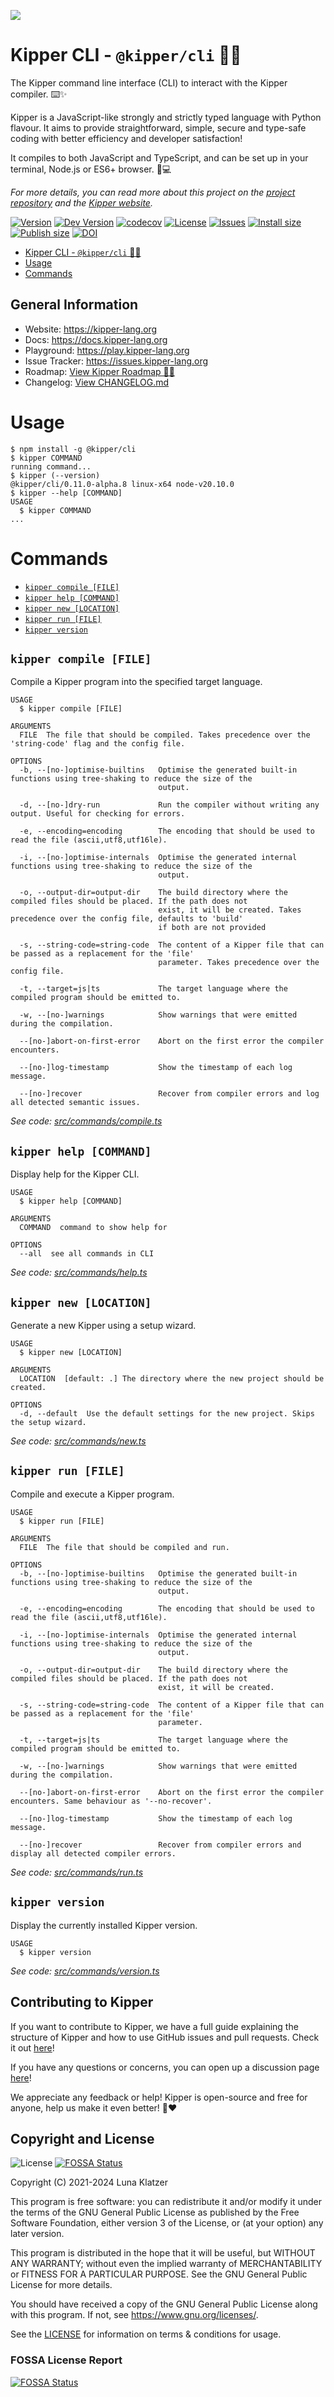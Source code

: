 ![](https://github.com/Kipper-Lang/Kipper/raw/main/img/Kipper-Logo-with-head.png)

# Kipper CLI - `@kipper/cli` 🦊✨

The Kipper command line interface (CLI) to interact with the Kipper compiler. ⌨️✨

Kipper is a JavaScript-like strongly and strictly typed language with Python flavour. It aims to provide
straightforward, simple, secure and type-safe coding with better efficiency and developer satisfaction!

It compiles to both JavaScript and TypeScript, and can be set up in your terminal, Node.js or ES6+ browser. 🦊💻

_For more details, you can read more about this project on the [project repository](https://github.com/Kipper-Lang/Kipper)
and the [Kipper website](https://kipper-lang.org)._

[![Version](https://img.shields.io/npm/v/@kipper/cli?label=release&color=%23cd2620&logo=npm)](https://npmjs.org/package/@kipper/cli)
[![Dev Version](https://img.shields.io/github/v/tag/Kipper-Lang/Kipper?include_prereleases&label=dev&logo=github&sort=semver)](https://github.com/Kipper-Lang/Kipper/tags)
[![codecov](https://codecov.io/gh/Kipper-Lang/Kipper/branch/main/graph/badge.svg?token=S4RQT7X3YP)](https://codecov.io/gh/Kipper-Lang/Kipper)
[![License](https://img.shields.io/github/license/Kipper-Lang/Kipper?color=cyan)](https://github.com/Kipper-Lang/Kipper/blob/main/LICENSE)
[![Issues](https://img.shields.io/github/issues/Kipper-Lang/Kipper)](https://github.com/Kipper-Lang/Kipper/issues)
[![Install size](https://packagephobia.com/badge?p=@kipper/cli)](https://packagephobia.com/result?p=@kipper/cli)
[![Publish size](https://badgen.net/packagephobia/publish/@kipper/cli)](https://packagephobia.com/result?p=@kipper/cli)
[![DOI](https://zenodo.org/badge/411260595.svg)](https://zenodo.org/badge/latestdoi/411260595)

<!-- toc -->

- [Kipper CLI - `@kipper/cli` 🦊✨](#kipper-cli---kippercli-)
- [Usage](#usage)
- [Commands](#commands)
<!-- tocstop -->

## General Information

- Website: https://kipper-lang.org
- Docs: https://docs.kipper-lang.org
- Playground: https://play.kipper-lang.org
- Issue Tracker: https://issues.kipper-lang.org
- Roadmap: [View Kipper Roadmap 🦊🚧](https://github.com/Kipper-Lang/Kipper/discussions/139)
- Changelog: [View CHANGELOG.md](https://github.com/Kipper-Lang/Kipper/blob/main/CHANGELOG.md)

# Usage

<!-- usage -->

```sh-session
$ npm install -g @kipper/cli
$ kipper COMMAND
running command...
$ kipper (--version)
@kipper/cli/0.11.0-alpha.8 linux-x64 node-v20.10.0
$ kipper --help [COMMAND]
USAGE
  $ kipper COMMAND
...
```

<!-- usagestop -->

# Commands

<!-- commands -->

- [`kipper compile [FILE]`](#kipper-compile-file)
- [`kipper help [COMMAND]`](#kipper-help-command)
- [`kipper new [LOCATION]`](#kipper-new-location)
- [`kipper run [FILE]`](#kipper-run-file)
- [`kipper version`](#kipper-version)

## `kipper compile [FILE]`

Compile a Kipper program into the specified target language.

```
USAGE
  $ kipper compile [FILE]

ARGUMENTS
  FILE  The file that should be compiled. Takes precedence over the 'string-code' flag and the config file.

OPTIONS
  -b, --[no-]optimise-builtins   Optimise the generated built-in functions using tree-shaking to reduce the size of the
                                 output.

  -d, --[no-]dry-run             Run the compiler without writing any output. Useful for checking for errors.

  -e, --encoding=encoding        The encoding that should be used to read the file (ascii,utf8,utf16le).

  -i, --[no-]optimise-internals  Optimise the generated internal functions using tree-shaking to reduce the size of the
                                 output.

  -o, --output-dir=output-dir    The build directory where the compiled files should be placed. If the path does not
                                 exist, it will be created. Takes precedence over the config file, defaults to 'build'
                                 if both are not provided

  -s, --string-code=string-code  The content of a Kipper file that can be passed as a replacement for the 'file'
                                 parameter. Takes precedence over the config file.

  -t, --target=js|ts             The target language where the compiled program should be emitted to.

  -w, --[no-]warnings            Show warnings that were emitted during the compilation.

  --[no-]abort-on-first-error    Abort on the first error the compiler encounters.

  --[no-]log-timestamp           Show the timestamp of each log message.

  --[no-]recover                 Recover from compiler errors and log all detected semantic issues.
```

_See code: [src/commands/compile.ts](https://github.com/Kipper-Lang/Kipper/blob/v0.11.0-alpha.8/kipper/cli/src/commands/compile.ts)_

## `kipper help [COMMAND]`

Display help for the Kipper CLI.

```
USAGE
  $ kipper help [COMMAND]

ARGUMENTS
  COMMAND  command to show help for

OPTIONS
  --all  see all commands in CLI
```

_See code: [src/commands/help.ts](https://github.com/Kipper-Lang/Kipper/blob/v0.11.0-alpha.8/kipper/cli/src/commands/help.ts)_

## `kipper new [LOCATION]`

Generate a new Kipper using a setup wizard.

```
USAGE
  $ kipper new [LOCATION]

ARGUMENTS
  LOCATION  [default: .] The directory where the new project should be created.

OPTIONS
  -d, --default  Use the default settings for the new project. Skips the setup wizard.
```

_See code: [src/commands/new.ts](https://github.com/Kipper-Lang/Kipper/blob/v0.11.0-alpha.8/kipper/cli/src/commands/new.ts)_

## `kipper run [FILE]`

Compile and execute a Kipper program.

```
USAGE
  $ kipper run [FILE]

ARGUMENTS
  FILE  The file that should be compiled and run.

OPTIONS
  -b, --[no-]optimise-builtins   Optimise the generated built-in functions using tree-shaking to reduce the size of the
                                 output.

  -e, --encoding=encoding        The encoding that should be used to read the file (ascii,utf8,utf16le).

  -i, --[no-]optimise-internals  Optimise the generated internal functions using tree-shaking to reduce the size of the
                                 output.

  -o, --output-dir=output-dir    The build directory where the compiled files should be placed. If the path does not
                                 exist, it will be created.

  -s, --string-code=string-code  The content of a Kipper file that can be passed as a replacement for the 'file'
                                 parameter.

  -t, --target=js|ts             The target language where the compiled program should be emitted to.

  -w, --[no-]warnings            Show warnings that were emitted during the compilation.

  --[no-]abort-on-first-error    Abort on the first error the compiler encounters. Same behaviour as '--no-recover'.

  --[no-]log-timestamp           Show the timestamp of each log message.

  --[no-]recover                 Recover from compiler errors and display all detected compiler errors.
```

_See code: [src/commands/run.ts](https://github.com/Kipper-Lang/Kipper/blob/v0.11.0-alpha.8/kipper/cli/src/commands/run.ts)_

## `kipper version`

Display the currently installed Kipper version.

```
USAGE
  $ kipper version
```

_See code: [src/commands/version.ts](https://github.com/Kipper-Lang/Kipper/blob/v0.11.0-alpha.8/kipper/cli/src/commands/version.ts)_

<!-- commandsstop -->

## Contributing to Kipper

If you want to contribute to Kipper, we have a full guide explaining the structure of Kipper and how to use GitHub
issues and pull requests. Check it out [here](https://github.com/Kipper-Lang/Kipper/blob/main/CONTRIBUTING.md)!

If you have any questions or concerns, you can open up a discussion page [here](https://github.com/Kipper-Lang/Kipper/discussions)!

We appreciate any feedback or help! Kipper is open-source and free for anyone, help us make it even better! 🦊❤️

## Copyright and License

![License](https://img.shields.io/github/license/Kipper-Lang/Kipper?color=cyan)
[![FOSSA Status](https://app.fossa.com/api/projects/git%2Bgithub.com%2FLuna-Klatzer%2FKipper.svg?type=shield)](https://app.fossa.com/projects/git%2Bgithub.com%2FLuna-Klatzer%2FKipper?ref=badge_shield)

Copyright (C) 2021-2024 Luna Klatzer

This program is free software: you can redistribute it and/or modify it under
the terms of the GNU General Public License as published by the Free Software
Foundation, either version 3 of the License, or
(at your option) any later version.

This program is distributed in the hope that it will be useful, but WITHOUT ANY
WARRANTY; without even the implied warranty of MERCHANTABILITY or FITNESS FOR A
PARTICULAR PURPOSE. See the GNU General Public License for more details.

You should have received a copy of the GNU General Public License along with
this program. If not, see <https://www.gnu.org/licenses/>.

See the [LICENSE](https://raw.githubusercontent.com/Kipper-Lang/Kipper/main/LICENSE)
for information on terms & conditions for usage.

### FOSSA License Report

[![FOSSA Status](https://app.fossa.com/api/projects/git%2Bgithub.com%2FLuna-Klatzer%2FKipper.svg?type=large)](https://app.fossa.com/projects/git%2Bgithub.com%2FLuna-Klatzer%2FKipper?ref=badge_large)
